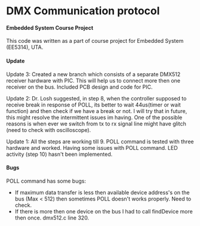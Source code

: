 # DMX Communication protocol #
#### Embedded System Course Project

This code was written as a part of course project for Embedded System (EE5314), UTA.


#### Update ####

Update 3: Created a new branch which consists of a separate DMX512 receiver hardware with PIC. This will help us to connect more then one receiver on the bus. Included PCB design and code for PIC.

Update 2: Dr. Losh suggested, in step 8, when the controller supposed to receive break in response of POLL, its better to wait 44us(timer or wait function) and then check if we have a break or not. I will try that in future, this might resolve the intermittent issues im having. One of the possible reasons is when ever we switch from tx to rx signal line might have glitch (need to check with oscilloscope).

Update 1: All the steps are working till 9. POLL command is tested with three hardware and worked. Having some issues with POLL command. LED activity (step 10) hasn't been implemented. 

 

#### Bugs ####
POLL command has some bugs:

* If maximum data transfer is less then available device address's on the bus (Max < 512) then sometimes POLL doesn't works properly. Need to check.
* If there is more then one device on the bus I had to call findDevice more then once. dmx512.c line 320. 
